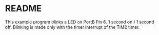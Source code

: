 # README

This example program blinks a LED on PortB Pin 6. 1 second on / 1 second off.
Blinking is made only with the timer interrupt of the TIM2 timer.

